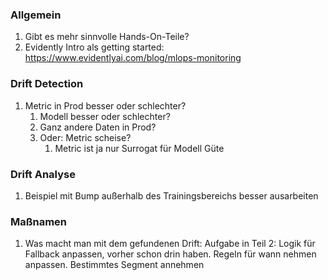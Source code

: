 ### Allgemein
1. Gibt es mehr sinnvolle Hands-On-Teile?
1. Evidently Intro als getting started: https://www.evidentlyai.com/blog/mlops-monitoring

### Drift Detection
1. Metric in Prod besser oder schlechter?
   1. Modell besser oder schlechter?
   1. Ganz andere Daten in Prod?
   1. Oder: Metric scheise?
      1. Metric ist ja nur Surrogat für Modell Güte

### Drift Analyse    
1. Beispiel mit Bump außerhalb des Trainingsbereichs besser ausarbeiten


### Maßnamen
1. Was macht man mit dem gefundenen Drift: Aufgabe in Teil 2: Logik für Fallback anpassen, vorher schon drin haben. Regeln für wann nehmen anpassen. Bestimmtes Segment annehmen
